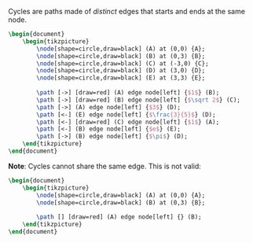 Cycles are paths made of *distinct* edges that starts and ends at the same node.
```tikz
\begin{document}
	\begin{tikzpicture}
		\node[shape=circle,draw=black] (A) at (0,0) {A};
		\node[shape=circle,draw=black] (B) at (0,3) {B};
		\node[shape=circle,draw=black] (C) at (-3,0) {C};
		\node[shape=circle,draw=black] (D) at (3,0) {D};
		\node[shape=circle,draw=black] (E) at (3,3) {E};
		
		\path [->] [draw=red] (A) edge node[left] {$1$} (B);
		\path [->] [draw=red] (B) edge node[left] {$\sqrt 2$} (C);
		\path [->] (A) edge node[left] {$3$} (D);
		\path [<-] (E) edge node[left] {$\frac{3}{5}$} (D);
		\path [<-] [draw=red] (C) edge node[left] {$1$} (A);
		\path [<-] (B) edge node[left] {$e$} (E);
		\path [->] (B) edge node[left] {$\pi$} (D);
	\end{tikzpicture}
\end{document}
```
**Note**: Cycles cannot share the same edge. This is not valid:
```tikz
\begin{document}
	\begin{tikzpicture}
		\node[shape=circle,draw=black] (A) at (0,0) {A};
		\node[shape=circle,draw=black] (B) at (0,3) {B};
		
		\path [] [draw=red] (A) edge node[left] {} (B);
	\end{tikzpicture}
\end{document}
```
